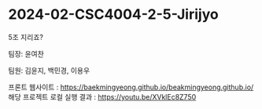 # 2024-02-CSC4004-2-5-Jirijyo
5조 지리죠?


팀장: 윤여찬

팀원: 김윤지, 백민경, 이용우


프론트 웹사이트 : https://baekmingyeong.github.io/beakmingyeong.github.io/
해당 프로젝트 로컬 실행 결과 : https://youtu.be/XVklEc8Z750
